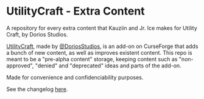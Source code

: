 # UtilityCraft - Extra Content
A repository for every extra content that Kauziin and Jr. Ice makes for Utility Craft, by Dorios Studios.

[UtilityCraft](https://www.curseforge.com/minecraft-bedrock/addons/utilitycraft), made by [@DoriosStudios](https://github.com/DoriosStudios), is an add-on on CurseForge that adds a bunch of new content, as well as improves existent content. This repo is meant to be a "pre-alpha content" storage, keeping content such as "non-approved", "denied" and "deprecated" ideas and parts of the add-on.

Made for convenience and confidenciability purposes.

See the changelog [here](https://github.com/Kauziin/UC-Extra-Content/blob/main/changelog.md).
